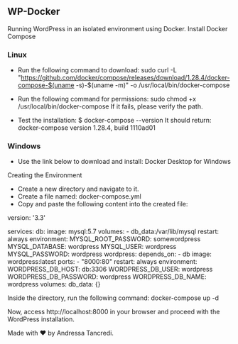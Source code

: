 ## WP-Docker
Running WordPress in an isolated environment using Docker.
Install Docker Compose

### Linux

- Run the following command to download:
  sudo curl -L "https://github.com/docker/compose/releases/download/1.28.4/docker-compose-$(uname -s)-$(uname -m)" -o /usr/local/bin/docker-compose

- Run the following command for permissions:
  sudo chmod +x /usr/local/bin/docker-compose
  If it fails, please verify the path.

- Test the installation:
  $ docker-compose --version
  It should return:
  docker-compose version 1.28.4, build 1110ad01

### Windows

- Use the link below to download and install:
  Docker Desktop for Windows

Creating the Environment

- Create a new directory and navigate to it.
- Create a file named:
  docker-compose.yml
- Copy and paste the following content into the created file:

version: '3.3'

services:
   db:
     image: mysql:5.7
     volumes:
       - db_data:/var/lib/mysql
     restart: always
     environment:
       MYSQL_ROOT_PASSWORD: somewordpress
       MYSQL_DATABASE: wordpress
       MYSQL_USER: wordpress
       MYSQL_PASSWORD: wordpress
   wordpress:
     depends_on:
       - db
     image: wordpress:latest
     ports:
       - "8000:80"
     restart: always
     environment:
       WORDPRESS_DB_HOST: db:3306
       WORDPRESS_DB_USER: wordpress
       WORDPRESS_DB_PASSWORD: wordpress
       WORDPRESS_DB_NAME: wordpress
volumes:
    db_data: {}

Inside the directory, run the following command:
docker-compose up -d

Now, access http://localhost:8000 in your browser and proceed with the WordPress installation.

Made with ❤ by Andressa Tancredi.

